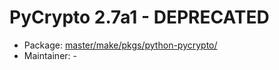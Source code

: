 # PyCrypto 2.7a1 - DEPRECATED
  - Package: [master/make/pkgs/python-pycrypto/](https://github.com/Freetz-NG/freetz-ng/tree/master/make/pkgs/python-pycrypto/)
  - Maintainer: -

